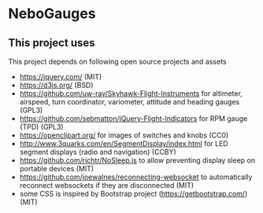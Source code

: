 # NeboGauges

## This project uses

This project depends on following open source projects and assets

* https://jquery.com/ (MIT)
* https://d3js.org/ (BSD)
* https://github.com/uw-ray/Skyhawk-Flight-Instruments for altimeter, airspeed, turn coordinator, variometer, attitude and heading gauges (GPL3)
* https://github.com/sebmatton/jQuery-Flight-Indicators for RPM gauge (TPD) (GPL3)
* https://openclipart.org/ for images of switches and knobs (CC0)
* http://www.3quarks.com/en/SegmentDisplay/index.html for LED segment displays (radio and navigation) (CCBY) 
* https://github.com/richtr/NoSleep.js to allow preventing display sleep on portable devices (MIT)
* https://github.com/joewalnes/reconnecting-websocket to automatically reconnect websockets if they are disconnected (MIT)
* some CSS is inspired by Bootstrap project (https://getbootstrap.com/) (MIT)